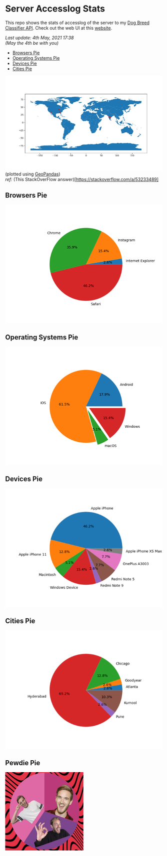 # Server Accesslog Stats

This repo shows the stats of accesslog of the server to my [Dog Breed Classifier API](https://github.com/greysou1/dog-breed-classifier). Check out the web UI at this [website](https://classifythatdog.netlify.app).

<i>Last update: 4th May, 2021 17:38 <br>
(May the 4th be with you)</i>

* [Browsers Pie](#browsers-pie)
* [Operating Systems Pie](#operating-systems-pie)
* [Devices Pie](#devices-pie)
* [Cities Pie](#cities-pie)

![Map](plots/map.jpg)
<br>(plotted using [GeoPandas](https://geopandas.org/index.html))
<br><i>ref: </i> (This StackOverFlow answer)[https://stackoverflow.com/a/53233489]

## Browsers Pie
![Browser pie](plots/browser_pie.png)

## Operating Systems Pie
![OS pie](plots/os_pie.png)

## Devices Pie
![Device pie](plots/device_pie.png)

## Cities Pie
![Cities Pie](plots/cities_pie.png)

## Pewdie Pie
<img src="plots/pewdiepie.jpg" width="250" height="250"/>

